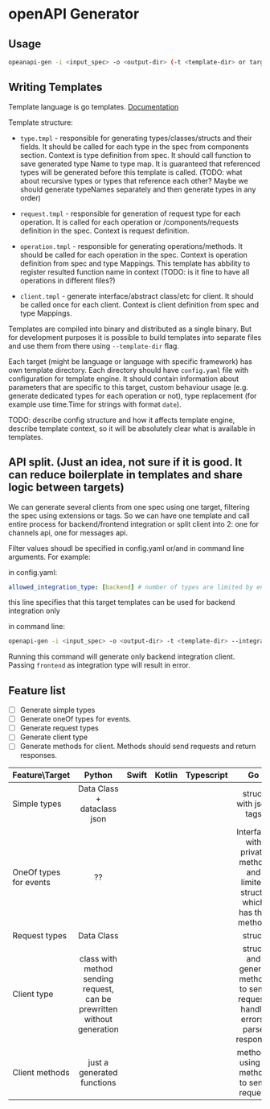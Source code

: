 # openAPI Generator

## Usage

``` bash
opeanapi-gen -i <input_spec> -o <output-dir> (-t <template-dir> or target)
```

## Writing Templates

Template language is go templates. [Documentation](https://golang.org/pkg/text/template/)

Template structure:

- `type.tmpl` - responsible for generating types/classes/structs and their fields. It should be called for each type in the spec from components section. Context is type definition from spec. It should call function to save generated type Name to type map. It is guaranteed that referenced types will be generated before this template is called. (TODO: what about recursive types or types that reference each other? Maybe we should generate typeNames separately and then generate types in any order)

- `request.tmpl` - responsible for generation of request type for each operation. It is called for each operation or /components/requests definition in the spec. Context is request definition.

- `operation.tmpl` - responsible for generating operations/methods. It should be called for each operation in the spec. Context is operation definition from spec and type Mappings. This template has abbility to register resulted function name in context (TODO: is it fine to have all operations in different files?)

- `client.tmpl` - generate interface/abstract class/etc for client. It should be called once for each client. Context is client definition from spec and type Mappings.

Templates are compiled into binary and distributed as a single binary. But for development purposes it is possible to build templates into separate files and use them from there using `--template-dir` flag.

Each target (might be language or language with specific framework) has own template directory. Each directory should have `config.yaml` file with configuration for template engine. It should contain information about parameters that are specific to this target, custom behaviour usage (e.g. generate dedicated types for each operation or not), type replacement (for example use time.Time for strings with format `date`).
<!-- We can use hardcoded values for such configuration because we have limited number of  languages to support. However I think keeping configuration and templates together is good option because templates may assume specific behaviour of engine. -->

TODO: describe config structure and how it affects template engine, describe template context, so it will be absolutely clear what is available in templates.

## API split. (Just an idea, not sure if it is good. It can reduce boilerplate in templates and share logic between targets)

We can generate several clients from one spec using one target, filtering the spec using extensions or tags. So we can have one template and call entire process for backend/frontend integration or split client into 2: one for channels api, one for messages api.

Filter values shoudl be specified in config.yaml or/and in command line arguments. For example:

in config.yaml:

```yaml
allowed_integration_type: [backend] # number of types are limited by engine
```

this line specifies that this target templates can be used for backend integration only

in command line:

```sh
openapi-gen -i <input_spec> -o <output-dir> -t <template-dir> --integration-type backend
```

Running this command will generate only backend integration client. Passing `frontend` as integration type will result in error.

## Feature list

- [ ] Generate simple types
- [ ] Generate oneOf types for events.
- [ ] Generate request types
- [ ] Generate client type
- [ ] Generate methods for client. Methods should send requests and return responses.

| Feature\Target        | Python    | Swift | Kotlin | Typescript | Go |
|:----------------------|:---------:|:-----:|:------:|:----------:|:--:|
| Simple types          |Data Class + dataclass json|       |        |            | struct with json tags |
| OneOf types for events| ?? |       |        |            |  Interface with private method and limited structs which has this method.  |
| Request types         | Data Class       |       |        |            |struct |
| Client type           |  class with method sending request, can be prewritten without generation       |       |        |            |  struct and generic method to send request, handle errors, parse response  |
| Client methods        |   just a generated functions      |       |        |            |  methods using 1 method to send request  |
